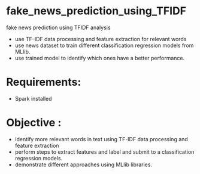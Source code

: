 # fake_news_prediction_using_TFIDF
fake news prediction using TFIDF analysis

- uae TF-IDF data processing and feature extraction for relevant words
- use news dataset to train different classification regression models from MLlib.
- use trained model to identify which ones have a better performance.
		 
# Requirements: 
- Spark installed

# Objective :
- identify more relevant words in text using TF-IDF data processing and feature extraction
- perform steps to extract features and label and submit to a classification regression models.
- demonstrate different approaches using MLlib libraries. 